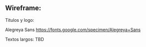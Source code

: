 ## Wireframe:

Titulos y logo:

Alegreya Sans
https://fonts.google.com/specimen/Alegreya+Sans

Textos largos:
TBD
